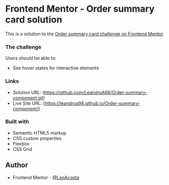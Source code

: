 # Frontend Mentor - Order summary card solution

This is a solution to the [Order summary card challenge on Frontend Mentor](https://www.frontendmentor.io/challenges/order-summary-component-QlPmajDUj).

### The challenge

Users should be able to:

- See hover states for interactive elements

### Links

- Solution URL: (https://github.com/LeandroA98/Order-summary-component.git)
- Live Site URL: (https://leandroa98.github.io/Order-summary-component/)

### Built with

- Semantic HTML5 markup
- CSS custom properties
- Flexbox
- CSS Grid

## Author

- Frontend Mentor - [@LeoAcosta](https://www.frontendmentor.io/profile/LeoAcosta)




